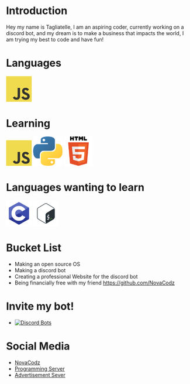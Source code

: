 # Introduction

Hey my name is Tagliatelle, I am an aspiring coder, currently working on a discord bot, and my dream is to make a business that impacts the world, I am trying my best to code and have fun!
# Languages

<img src="JavaScript.png" height = 70/>

# Learning

<img src="JavaScript.png" height = 70/> <img src="Python.png" height = 80/> <img src="HTML.png" height = 80>

# Languages wanting to learn

<img src="C.png" height = 70/> <img src="Bash.png" height = 70/>

# Bucket List

* Making an open source OS
* Making a discord bot
* Creating a professional Website for the discord bot
* Being financially free with my friend https://github.com/NovaCodz

# Invite my bot! 
* [![Discord Bots](https://top.gg/api/widget/status/819643325177921587.svg)](https://top.gg/bot/819643325177921587)

# Social Media

* [NovaCodz](https://github.com/NovaCodz)
* [Programming Server](https://discord.gg/YNfAA8ppNT)
* [Advertisement Sever](https://discord.gg/5Rn4GjQAag)
